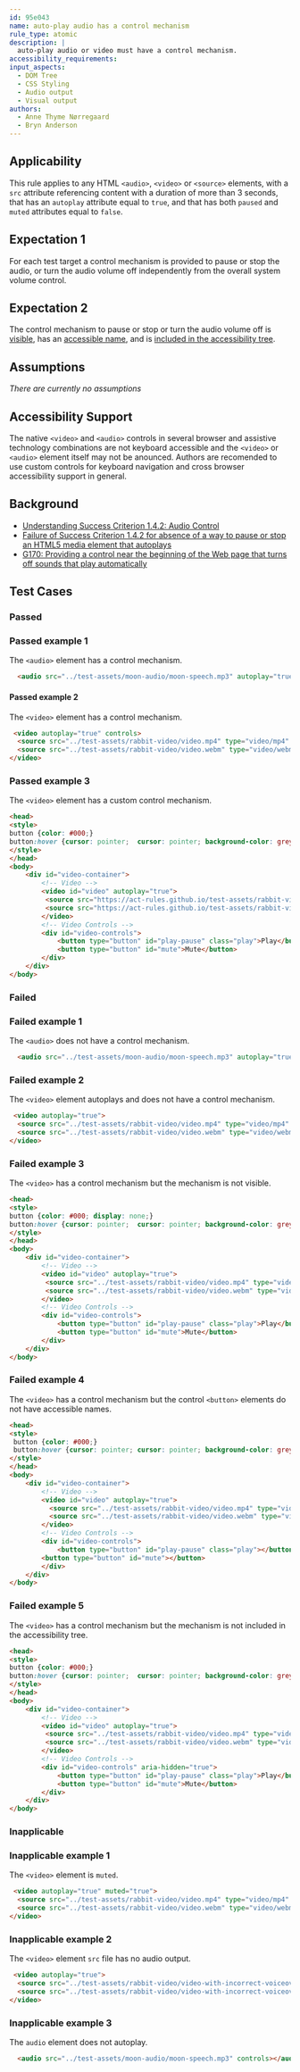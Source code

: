 ```yaml
---
id: 95e043
name: auto-play audio has a control mechanism
rule_type: atomic
description: |
  auto-play audio or video must have a control mechanism.
accessibility_requirements:
input_aspects:
  - DOM Tree
  - CSS Styling
  - Audio output
  - Visual output
authors:
  - Anne Thyme Nørregaard
  - Bryn Anderson
---
```


## Applicability

This rule applies to any HTML `<audio>`, `<video>` or `<source>` elements, with a `src` attribute referencing content with a duration of more than 3 seconds, that has an `autoplay` attribute equal to `true`, and that has both `paused` and `muted` attributes equal to `false`.

## Expectation 1

For each test target a control mechanism is provided to pause or stop the audio, or turn the audio volume off independently from the overall system volume control.

## Expectation 2

The control mechanism to pause or stop or turn the audio volume off is [visible](#visible), has an [accessible name](#accessible-name), and is [included in the accessibility tree](#included-in-the-accessibility-tree).

## Assumptions

*There are currently no assumptions*

## Accessibility Support

The native `<video>` and `<audio>` controls in several browser and assistive technology combinations are not keyboard accessible and the `<video>` or `<audio>` element itself may not be anounced. Authors are recomended to use custom controls for keyboard navigation and cross browser accessibility support in general.

## Background

- [Understanding Success Criterion 1.4.2: Audio Control](https://www.w3.org/WAI/WCAG21/Understanding/audio-control.html)
- [Failure of Success Criterion 1.4.2 for absence of a way to pause or stop an HTML5 media element that autoplays](https://www.w3.org/WAI/WCAG21/Techniques/failures/F93)
- [G170: Providing a control near the beginning of the Web page that turns off sounds that play automatically](https://www.w3.org/WAI/WCAG21/Techniques/general/G170)

## Test Cases

### Passed

### Passed example 1

The `<audio>` element has a control mechanism.

``` html
  <audio src="../test-assets/moon-audio/moon-speech.mp3" autoplay="true" controls></audio>
```

#### Passed example 2

The `<video>` element has a control mechanism.

``` html
 <video autoplay="true" controls>
  <source src="../test-assets/rabbit-video/video.mp4" type="video/mp4" />
  <source src="../test-assets/rabbit-video/video.webm" type="video/webm" />
</video>
```

### Passed example 3

The `<video>` element has a custom control mechanism.

``` html
<head>
<style>
button {color: #000;}
button:hover {cursor: pointer;	cursor: pointer; background-color: grey;  color: white;}
</style>
</head>
<body>
	<div id="video-container">
		<!-- Video -->
		<video id="video" autoplay="true">
		 <source src="https://act-rules.github.io/test-assets/rabbit-video/video.mp4" type="video/mp4">
	   	 <source src="https://act-rules.github.io/test-assets/rabbit-video/video.webm" type="video/webm" />
		</video>
		<!-- Video Controls -->
		<div id="video-controls">
			<button type="button" id="play-pause" class="play">Play</button>
			<button type="button" id="mute">Mute</button>
		</div>
	</div>
</body>
```

### Failed

### Failed example 1

The `<audio>` does not have a control mechanism.

``` html
  <audio src="../test-assets/moon-audio/moon-speech.mp3" autoplay="true"></audio>
```

### Failed example 2

The `<video>` element autoplays and does not have a control mechanism.

``` html
 <video autoplay="true">
  <source src="../test-assets/rabbit-video/video.mp4" type="video/mp4" />
  <source src="../test-assets/rabbit-video/video.webm" type="video/webm" />
</video>
```

### Failed example 3

The `<video>` has a control mechanism but the mechanism is not visible.

``` html
<head>
<style>
button {color: #000; display: none;}
button:hover {cursor: pointer;	cursor: pointer; background-color: grey;  color: white;}
</style>
</head>
<body>
	<div id="video-container">
		<!-- Video -->
		<video id="video" autoplay="true">
		 <source src="../test-assets/rabbit-video/video.mp4" type="video/mp4">
	   	 <source src="../test-assets/rabbit-video/video.webm" type="video/webm" />
		</video>
		<!-- Video Controls -->
		<div id="video-controls">
			<button type="button" id="play-pause" class="play">Play</button>
			<button type="button" id="mute">Mute</button>
		</div>
	</div>
</body>
```

### Failed example 4

The `<video>` has a control mechanism but the control `<button>` elements do not have accessible names.

``` html
<head>
<style>
 button {color: #000;}
 button:hover {cursor: pointer;	cursor: pointer; background-color: grey;  color: white;}
</style>
</head>
<body>
	<div id="video-container">
		<!-- Video -->
		<video id="video" autoplay="true">
		  <source src="../test-assets/rabbit-video/video.mp4" type="video/mp4">
	   	  <source src="../test-assets/rabbit-video/video.webm" type="video/webm" />
		</video>
		<!-- Video Controls -->
		<div id="video-controls">
      		<button type="button" id="play-pause" class="play"></button>
		<button type="button" id="mute"></button>
		</div>
	</div>
</body>
```

### Failed example 5

The `<video>` has a control mechanism but the mechanism is not included in the accessibility tree.

``` html
<head>
<style>
button {color: #000;}
button:hover {cursor: pointer;	cursor: pointer; background-color: grey;  color: white;}
</style>
</head>
<body>
	<div id="video-container">
		<!-- Video -->
		<video id="video" autoplay="true">
		 <source src="../test-assets/rabbit-video/video.mp4" type="video/mp4">
	   	 <source src="../test-assets/rabbit-video/video.webm" type="video/webm" />
		</video>
		<!-- Video Controls -->
		<div id="video-controls" aria-hidden="true">
			<button type="button" id="play-pause" class="play">Play</button>
			<button type="button" id="mute">Mute</button>
		</div>
	</div>
</body>
```

### Inapplicable

### Inapplicable example 1

The `<video>` element is `muted`.

``` html
 <video autoplay="true" muted="true">
  <source src="../test-assets/rabbit-video/video.mp4" type="video/mp4" />
  <source src="../test-assets/rabbit-video/video.webm" type="video/webm" />
</video>
```

### Inapplicable example 2

The `<video>` element `src` file has no audio output.

``` html
 <video autoplay="true">
  <source src="../test-assets/rabbit-video/video-with-incorrect-voiceover.mp4" type="video/mp4" />
  <source src="../test-assets/rabbit-video/video-with-incorrect-voiceover.webm" type="video/webm" />
</video>
```

### Inapplicable example 3

The `audio` element does not autoplay.

``` html
  <audio src="../test-assets/moon-audio/moon-speech.mp3" controls></audio>
```
